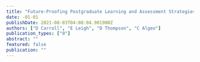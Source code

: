 ```yaml
---
title: "Future-Proofing Postgraduate Learning and Assessment Strategies for Deeper Learning"
date: -01-01
publishDate: 2021-08-03T04:08:04.901900Z
authors: ["D Carroll", "E Leigh", "D Thompson", "C Algeo"]
publication_types: ["0"]
abstract: ""
featured: false
publication: ""
---
```


